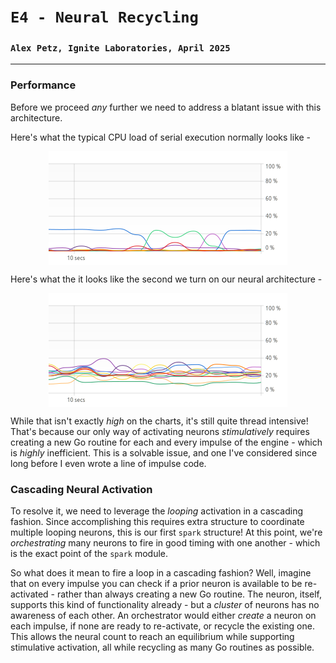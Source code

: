 # `E4 - Neural Recycling`
### `Alex Petz, Ignite Laboratories, April 2025`

---

### Performance
Before we proceed _any_ further we need to address a blatant issue with this architecture.

Here's what the typical CPU load of serial execution normally looks like -

<picture>
<img alt="JanOS Logo" src="assets/4 - Traditional Performance.png" style="display: block; margin-left: auto; margin-right: auto;">
</picture>

Here's what the it looks like the second we turn on our neural architecture -

<picture>
<img alt="JanOS Logo" src="assets/4 - Neural Performance.png" style="display: block; margin-left: auto; margin-right: auto;">
</picture>

While that isn't exactly _high_ on the charts, it's still quite thread intensive!  That's
because our only way of activating neurons _stimulatively_ requires creating a new Go
routine for each and every impulse of the engine - which is _highly_ inefficient.  This is
a solvable issue, and one I've considered since long before I even wrote a line of impulse
code.  

### Cascading Neural Activation
To resolve it, we need to leverage the _looping_ activation in a cascading fashion.  Since
accomplishing this requires extra structure to coordinate multiple looping neurons, this
is our first `spark` structure!  At this point, we're _orchestrating_ many neurons to fire
in good timing with one another - which is the exact point of the `spark` module.

So what does it mean to fire a loop in a cascading fashion?  Well, imagine that on every impulse
you can check if a prior neuron is available to be re-activated - rather than always creating a 
new Go routine.  The neuron, itself, supports this kind of functionality already - but a _cluster_
of neurons has no awareness of each other.  An orchestrator would either _create_ a neuron on
each impulse, if none are ready to re-activate, or recycle the existing one.  This allows the
neural count to reach an equilibrium while supporting stimulative activation, all while recycling
as many Go routines as possible.